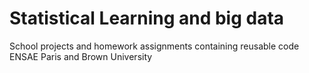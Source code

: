 # Statistical Learning and big data
School projects and homework assignments containing reusable code
ENSAE Paris and Brown University
